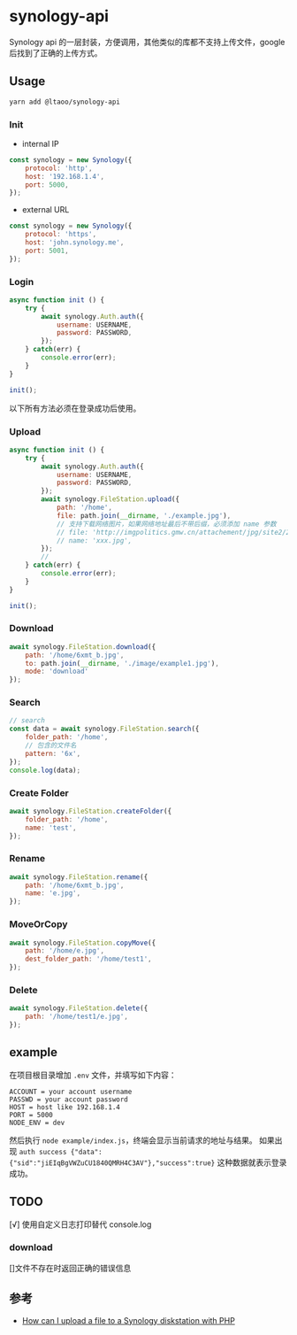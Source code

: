 # synology-api

Synology api 的一层封装，方便调用，其他类似的库都不支持上传文件，google 后找到了正确的上传方式。

## Usage

```bash
yarn add @ltaoo/synology-api
```

### Init

- internal IP
```js
const synology = new Synology({
    protocol: 'http',
    host: '192.168.1.4',
    port: 5000,
});
```
- external URL
```js
const synology = new Synology({
    protocol: 'https',
    host: 'john.synology.me',
    port: 5001,
});
```

### Login

```js
async function init () {
    try {
        await synology.Auth.auth({
            username: USERNAME,
            password: PASSWORD,
        });
    } catch(err) {
        console.error(err);
    }
}

init();
```

以下所有方法必须在登录成功后使用。

### Upload

```js
async function init () {
    try {
        await synology.Auth.auth({
            username: USERNAME,
            password: PASSWORD,
        });
        await synology.FileStation.upload({
            path: '/home',
            file: path.join(__dirname, './example.jpg'),
            // 支持下载网络图片，如果网络地址最后不带后缀，必须添加 name 参数
            // file: 'http://imgpolitics.gmw.cn/attachement/jpg/site2/20190428/f44d305ea48e1e2f58565d.jpg',
            // name: 'xxx.jpg',
        });
        //
    } catch(err) {
        console.error(err);
    }
}

init();
```

### Download

```js
await synology.FileStation.download({
    path: '/home/6xmt_b.jpg',
    to: path.join(__dirname, './image/example1.jpg'),
    mode: 'download'
});
```

### Search

```javascript
// search
const data = await synology.FileStation.search({
    folder_path: '/home',
    // 包含的文件名
    pattern: '6x',
});
console.log(data);
```

### Create Folder

```js
await synology.FileStation.createFolder({
    folder_path: '/home',
    name: 'test',
});
```

### Rename

```js
await synology.FileStation.rename({
    path: '/home/6xmt_b.jpg',
    name: 'e.jpg',
});
```

### MoveOrCopy

```js
await synology.FileStation.copyMove({
    path: '/home/e.jpg',
    dest_folder_path: '/home/test1',
});
```

### Delete

```js
await synology.FileStation.delete({
    path: '/home/test1/e.jpg',
});
```

## example

在项目根目录增加 `.env` 文件，并填写如下内容：

```
ACCOUNT = your account username
PASSWD = your account password
HOST = host like 192.168.1.4
PORT = 5000
NODE_ENV = dev
```

然后执行 `node example/index.js`，终端会显示当前请求的地址与结果。
如果出现 `auth success {"data":{"sid":"jiEIqBgVWZuCU1840QMRH4C3AV"},"success":true}` 这种数据就表示登录成功。

## TODO
[√] 使用自定义日志打印替代 console.log

### download
[]文件不存在时返回正确的错误信息

## 参考

- [How can I upload a file to a Synology diskstation with PHP
](https://stackoverflow.com/questions/45137195/how-can-i-upload-a-file-to-a-synology-diskstation-with-php/48637467#48637467)
